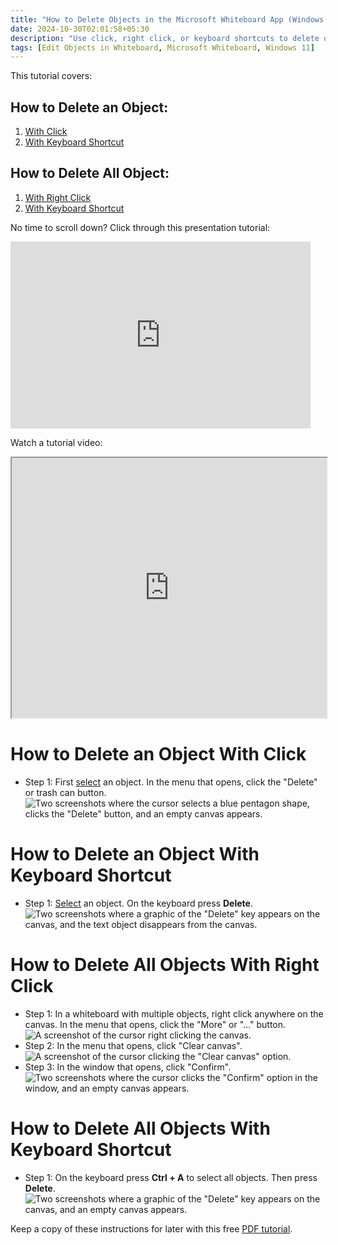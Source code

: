 ```yaml
---
title: "How to Delete Objects in the Microsoft Whiteboard App (Windows 11)"
date: 2024-10-30T02:01:58+05:30
description: "Use click, right click, or keyboard shortcuts to delete objects. Find out more in this post."
tags: [Edit Objects in Whiteboard, Microsoft Whiteboard, Windows 11]
---
```

This tutorial covers:

## How to Delete an Object:
1. [With Click](#1)
2. [With Keyboard Shortcut](#2)

## How to Delete All Object:
1. [With Right Click](#3)
2. [With Keyboard Shortcut](#4)

<p>No time to scroll down? Click through this presentation tutorial:</p>
<iframe src="https://docs.google.com/presentation/d/e/2PACX-1vRVrX4iRw1gqSIhlm2A8qvlr_XqlYas6nh_xo4KpCkm2anriJ8StpTeE6u5-hrn30VNB35PfCqa-Ryg/embed?start=false&loop=false&delayms=3000" frameborder="0" width="480" height="299" allowfullscreen="true" mozallowfullscreen="true" webkitallowfullscreen="true"></iframe>

<br />

Watch a tutorial video:
<iframe class="BLOG_video_class" allowfullscreen="" youtube-src-id="YK6gQOkqOeU" width="100%" height="416" src="https://www.youtube.com/embed/YK6gQOkqOeU"></iframe>

<br />

<h1 id="1">How to Delete an Object With Click</h1>

* Step 1: First [select](https://qhtutorials.github.io/posts/how-to-edit-objects-in-whiteboard/) an object. In the menu that opens, click the "Delete" or trash can button. <div class="stepimage">![Two screenshots where the cursor selects a blue pentagon shape, clicks the "Delete" button, and an empty canvas appears.](blogclickdelete.png "Click 'Delete' ")</div>

<h1 id="2">How to Delete an Object With Keyboard Shortcut</h1>

* Step 1: [Select](https://qhtutorials.github.io/posts/how-to-edit-objects-in-whiteboard/) an object. On the keyboard press **Delete**. <div class="stepimage">![Two screenshots where a graphic of the "Delete" key appears on the canvas, and the text object disappears from the canvas.](blogdeletekey.png "Press 'Delete' ")</div>

<h1 id="3">How to Delete All Objects With Right Click</h1>

* Step 1: In a whiteboard with multiple objects, right click anywhere on the canvas. In the menu that opens, click the "More" or "..." button. <div class="stepimage">![A screenshot of the cursor right clicking the canvas.](blogrightclickcanvas.png "Right click the canvas")</div>
* Step 2: In the menu that opens, click "Clear canvas". <div class="stepimage">![A screenshot of the cursor clicking the "Clear canvas" option.](blogrightclickcanvas2.png "Click 'Clear canvas' ")</div>
* Step 3: In the window that opens, click "Confirm". <div class="stepimage">![Two screenshots where the cursor clicks the "Confirm" option in the window, and an empty canvas appears.](blogrightclickcanvas3.png "Click 'Confirm' ")</div>

<h1 id="4">How to Delete All Objects With Keyboard Shortcut</h1>

* Step 1: On the keyboard press **Ctrl + A** to select all objects. Then press **Delete**. <div class="stepimage">![Two screenshots where a graphic of the "Delete" key appears on the canvas, and an empty canvas appears.](blogselectalldelete.png "Press 'Ctrl + A' and 'Delete' ")</div>

Keep a copy of these instructions for later with this free [PDF tutorial](https://drive.google.com/file/d/1hJLEt-sRH0s-hc2Oxgj28b2QsOSjP4ET/view?usp=sharing).

<br />







